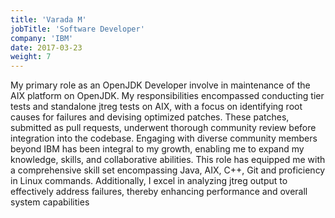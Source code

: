 ```yaml
---
title: 'Varada M'
jobTitle: 'Software Developer'
company: 'IBM'
date: 2017-03-23
weight: 7
---
```


My primary role as an OpenJDK Developer involve in maintenance of the AIX platform on OpenJDK. My responsibilities encompassed conducting tier tests and standalone jtreg tests on AIX, with a focus on identifying root causes for failures and devising optimized patches. These patches, submitted as pull requests, underwent thorough community review before integration into the codebase. Engaging with diverse community members beyond IBM has been integral to my growth, enabling me to expand my knowledge, skills, and collaborative abilities. This role has equipped me with a comprehensive skill set encompassing Java, AIX, C++, Git and proficiency in Linux commands. Additionally, I excel in analyzing jtreg output to effectively address failures, thereby enhancing performance and overall system capabilities